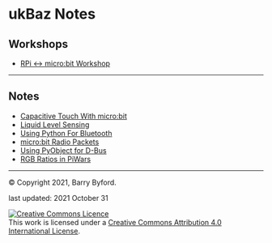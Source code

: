 # ukBaz Notes

## Workshops
 - [RPi <-> micro:bit Workshop](./howto/ubit_workshop.html)


---
## Notes
- [Capacitive Touch With micro:bit](./en/html/howto/microbit_touch/index.html)
- [Liquid Level Sensing](./en/html/howto/microbit_level_sensor/index.html)
- [Using Python For Bluetooth](./howto/bluetooth_overview.md)
- [micro:bit Radio Packets](./howto/ubit_radio.html)
- [Using PyObject for D-Bus](./howto/python_gio.md)
- [RGB Ratios in PiWars](./howto/RGB_ratios.html)
---

&copy; Copyright 2021, Barry Byford.

last updated: 2021 October 31

<a rel="license" href="http://creativecommons.org/licenses/by/4.0/"><img alt="Creative Commons Licence" style="border-width:0" src="https://i.creativecommons.org/l/by/4.0/80x15.png" /></a><br />This work is licensed under a <a rel="license" href="http://creativecommons.org/licenses/by/4.0/">Creative Commons Attribution 4.0 International License</a>.
